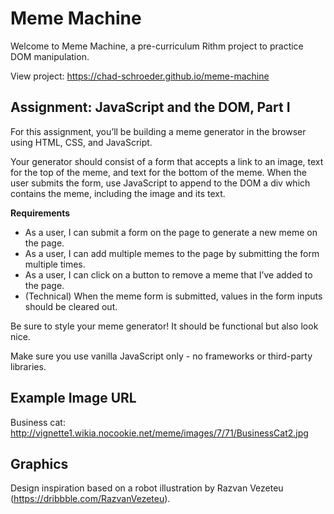 # Meme Machine

Welcome to Meme Machine, a pre-curriculum Rithm project to practice DOM manipulation.

View project: https://chad-schroeder.github.io/meme-machine

## Assignment: JavaScript and the DOM, Part I

For this assignment, you’ll be building a meme generator in the browser using HTML, CSS, and JavaScript. 

Your generator should consist of a form that accepts a link to an image, text for the top of the meme, and text for the bottom of the meme. When the user submits the form, use JavaScript to append to the DOM a div which contains the meme, including the image and its text.

**Requirements**

* As a user, I can submit a form on the page to generate a new meme on the page.
* As a user, I can add multiple memes to the page by submitting the form multiple times.
* As a user, I can click on a button to remove a meme that I’ve added to the page.
* (Technical) When the meme form is submitted, values in the form inputs should be cleared out.

Be sure to style your meme generator! It should be functional but also look nice.

Make sure you use vanilla JavaScript only - no frameworks or third-party libraries.

## Example Image URL

Business cat: http://vignette1.wikia.nocookie.net/meme/images/7/71/BusinessCat2.jpg

## Graphics

Design inspiration based on a robot illustration by Razvan Vezeteu (https://dribbble.com/RazvanVezeteu).
